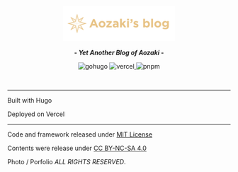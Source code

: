 <div align="center">
  <img src="/static/media/logo_dark.svg" alt="aozaki's blog" width="50%" height="50%" />

<b>- <em>Yet Another Blog of Aozaki</em> -</b>

<a href="[https://nextjs.org/](https://gohugo.io/)" target="_blank" rel="noopener noreferrer"
    ><img
      style="display: inline-block"
      src="https://img.shields.io/badge/hugo-ff69b4?style=flat-square&logo=hugo&logoColor=white"
      alt="gohugo"
  /></a>
<a href="https://vercel.com/" target="_blank" rel="noopener noreferrer"
    ><img
      style="display: inline-block"
      src="https://img.shields.io/badge/Vercel-black?style=flat-square&logo=vercel&logoColor=white"
      alt="vercel"
    />
</a>
<a href="https://pnpm.io/" target="_blank" rel="noopener noreferrer"
    ><img
      style="display: inline-block"
      src="https://img.shields.io/badge/pnpm-%236C78AF.svg?style=flat-square&logo=pnpm&logoColor=white"
      alt="pnpm"
    />
</a>

  <br />
</div>

---

Built with Hugo

Deployed on Vercel

---

Code and framework released under [MIT License](https://github.com/aozaki-kuro/aozaki-next-blog/blob/master/LICENSE)

Contents were release under [CC BY-NC-SA 4.0](https://creativecommons.org/licenses/by-sa/4.0/)

Photo / Porfolio _ALL RIGHTS RESERVED_.
